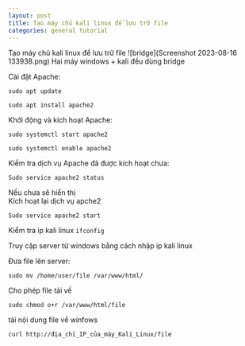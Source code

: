 ```yaml
---
layout: post
title: Tạo máy chủ kali linux để lưu trữ file
categories: general tutorial
---
```


Tạo máy chủ kali linux để lưu trữ file
![bridge](Screenshot 2023-08-16 133938.png)
Hai máy windows + kali đều dùng bridge

Cài đặt Apache:
```
sudo apt update
```
```
sudo apt install apache2
```
Khởi động và kích hoạt Apache:
```
sudo systemctl start apache2
```
```
sudo systemctl enable apache2
```

Kiểm tra dịch vụ Apache đã được kích hoạt chưa:
```
Sudo service apache2 status
```
Nếu chưa sẽ hiển thị<br/>
Kích hoạt lại dịch vụ apche2 
```
Sudo service apache2 start
```

Kiểm tra ip kali linux ```ifconfig```

Truy cập server từ windows bằng cách nhập ip kali linux

Đưa file lên server:
```
sudo mv /home/user/file /var/www/html/
```

Cho phép file tải về
```
sudo chmod o+r /var/www/html/file
```

tải nội dung file về winfows
```
curl http://địa_chỉ_IP_của_máy_Kali_Linux/file
```
